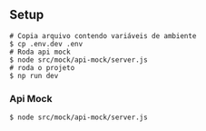 ## Setup
```shell
# Copia arquivo contendo variáveis de ambiente
$ cp .env.dev .env
# Roda api mock
$ node src/mock/api-mock/server.js
# roda o projeto
$ np run dev
```

### Api Mock
```shell
$ node src/mock/api-mock/server.js
```
